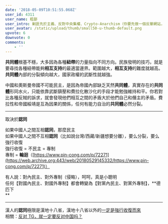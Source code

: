 ```yaml
---
date: '2018-05-09T10:51:55.068Z'
user_id: 4311
user_name: 粗鄙
user_intro: 剿匪先於主義、反對中央集權、Crypto-Anarchism（你要先做一個反華網站，然後再把它賣給共產黨）
user_avatar: /static/upload/thumb/small50-u-thumb-default.png
upvote: 6
downvote: 0
comments:
    - ''
---
```


**共同體**根基不穩，大多因為各種**紐帶**的力量指向不同方向。民族發明的技巧，就是要尋找各種紐帶能夠**相互支持**的最適當邊界。範圍越大，**相互支持**的難度就越高。**共同體**內部的分裂傾向越大，國家政權的武斷性就越強。

中國和奧斯曼帝國不可能民主，是因為帝國內部缺乏天然**共同體**，真實存在的**共同體**形同水火，只能依靠武斷鎮壓和費拉化散沙化的手段才能勉強維持和平。你若對比各種反賊的訴求，就會發現他們相互之間的矛盾大於他們自己和僭主的矛盾。費拉性和帝國綏靖是互為因果的關係，任何有能力自治的**共同體**必然分裂。

---

取決於**認同**  

如果中國人之間互相**認同**，那麼民主  
如果中國人之間不互相**認同**（比如說台灣/西藏/新疆想要分離），要么分裂，要么強行收復  
強行收復 = 不民主 = 專制  
專制 = **輪迴**（[https://www.pin-cong.com/p/72271](https://web.archive.org:443/web/20180529145332/https://www.pin-cong.com/p/72271)）  

有人說：對內民主、對外專制（侵略），呵呵，真是小聰明  
任何【對國內民主、對國外專制】都會轉變為【對黨內民主、對黨外專制】，**德匹下  
**

---

漢人的**認同**極限是漢地十八省，漢地十八省以外的[一定是](https://web.archive.org:443/web/20180529145332/https://www.pin-cong.com/p/76015)[強行收復](https://web.archive.org:443/web/20180529145332/https://www.pin-cong.com/p/76015)[而來](https://web.archive.org:443/web/20180529145332/https://www.pin-cong.com/p/76015)  
相關：[反对 TG，就一定要反对中国吗？](https://web.archive.org:443/web/20180529145332/https://www.pin-cong.com/p/63140/?s=75914)
